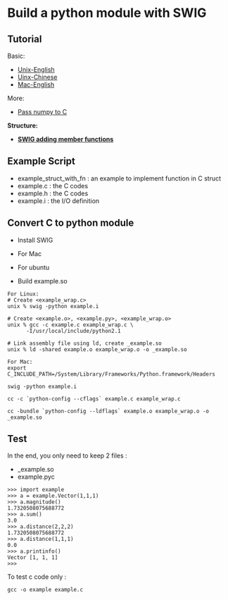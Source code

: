 # Build a python module with SWIG

## Tutorial
Basic:

* [Unix-English](http://www.swig.org/tutorial.html)
* [Uinx-Chinese](http://www.swig.org/translations/chinese/tutorial.html)
* [Mac-English](http://www.dabeaz.com/cgi-bin/wiki.pl?SwigFaqMaxOSXSharedLibraries)

More:

* [Pass numpy to C](http://stackoverflow.com/questions/5862915/passing-numpy-arrays-to-a-c-function-for-input-and-output)


**Structure:**

* [**SWIG adding member functions**](http://www.swig.org/Doc1.3/SWIG.html#SWIG_adding_member_functions)


## Example Script
* example_struct_with_fn : an example to implement function in C struct
* example.c : the C codes
* example.h : the C codes
* example.i : the I/O definition

## Convert C to python module

* Install SWIG
 * For Mac
 * For ubuntu


* Build example.so


```
For Linux:
# Create <example_wrap.c>
unix % swig -python example.i               

# Create <example.o>, <example.py>, <example_wrap.o>
unix % gcc -c example.c example_wrap.c \
      -I/usr/local/include/python2.1 

# Link assembly file using ld, create _example.so
unix % ld -shared example.o example_wrap.o -o _example.so
```


```
For Mac:
export C_INCLUDE_PATH=/System/Library/Frameworks/Python.framework/Headers  

swig -python example.i

cc -c `python-config --cflags` example.c example_wrap.c

cc -bundle `python-config --ldflags` example.o example_wrap.o -o _example.so
```


## Test

In the end, you only need to keep 2 files :

- _example.so
- example.pyc

```
>>> import example
>>> a = example.Vector(1,1,1)
>>> a.magnitude()
1.7320508075688772
>>> a.sum()
3.0
>>> a.distance(2,2,2)
1.7320508075688772
>>> a.distance(1,1,1)
0.0
>>> a.printinfo()
Vector [1, 1, 1]
>>>
```

To test c code only :

```
gcc -o example example.c
```
